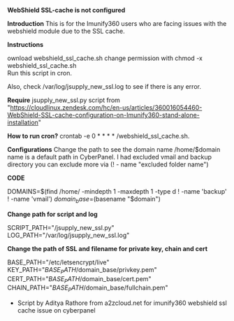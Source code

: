 **WebShield SSL-cache is not configured**

**Introduction**
This is for the Imunify360 users who are facing issues with the webshield module due to the SSL cache.

**Instructions**

ownload webshield_ssl_cache.sh
change permission with chmod -x  webshield_ssl_cache.sh  
Run this script in cron. 

Also, check /var/log/jsupply_new_ssl.log to see if there is any error.

**Require** 
jsupply_new_ssl.py script from "https://cloudlinux.zendesk.com/hc/en-us/articles/360016054460-WebShield-SSL-cache-configuration-on-Imunify360-stand-alone-installation"

**How to run cron?**
crontab -e
0 * * * * /webshield_ssl_cache.sh.

**Configurations**
Change the path to see the domain name /home/$domain name is a default path in CyberPanel. I had excluded vmail and backup directory you can exclude more via (! - name "excluded folder name")

**CODE**

DOMAINS=$(find /home/ -mindepth 1 -maxdepth 1 -type d ! -name 'backup' !  -name  'vmail')
$domain_base=$(basename "$domain")

**Change path for script and log**

SCRIPT_PATH="/jsupply_new_ssl.py"
LOG_PATH="/var/log/jsupply_new_ssl.log"

**Change the path of SSL and filename for private key, chain and cert**

BASE_PATH="/etc/letsencrypt/live"
KEY_PATH="$BASE_PATH/$domain_base/privkey.pem"
CERT_PATH="$BASE_PATH/$domain_base/cert.pem"
CHAIN_PATH="$BASE_PATH/$domain_base/fullchain.pem"
                                                                                                                                                                                                                                 
- Script by Aditya Rathore from a2zcloud.net for imunify360 webshield ssl cache issue on cyberpanel
